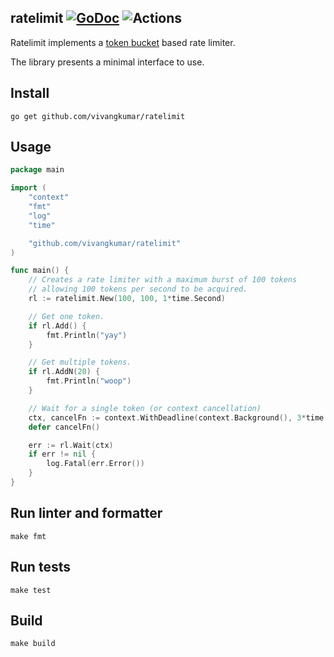 ## ratelimit [![GoDoc][doc-img]][doc] ![Actions][ci-img]

Ratelimit implements a [token bucket](https://en.wikipedia.org/wiki/Token_bucket) based rate limiter.

The library presents a minimal interface to use.

## Install

```
go get github.com/vivangkumar/ratelimit
```

## Usage

```go
package main

import (
	"context"
	"fmt"
	"log"
	"time"

	"github.com/vivangkumar/ratelimit"
)

func main() {
	// Creates a rate limiter with a maximum burst of 100 tokens
	// allowing 100 tokens per second to be acquired.
	rl := ratelimit.New(100, 100, 1*time.Second)

	// Get one token.
	if rl.Add() {
		fmt.Println("yay")
	}

	// Get multiple tokens.
	if rl.AddN(20) {
		fmt.Println("woop")
	}

	// Wait for a single token (or context cancellation)
	ctx, cancelFn := context.WithDeadline(context.Background(), 3*time.Second)
	defer cancelFn()

	err := rl.Wait(ctx)
	if err != nil {
		log.Fatal(err.Error())
	}
}
```

## Run linter and formatter

```
make fmt
```

## Run tests

```
make test
```

## Build

```
make build
```

[doc-img]: https://pkg.go.dev/badge/vivangkumar/ratelimit
[doc]: https://pkg.go.dev/vivangkumar/ratelimit
[ci-img]: https://github.com/vivangkumar/ratelimit/actions/workflows/ci.yaml/badge.svg?branch=main
